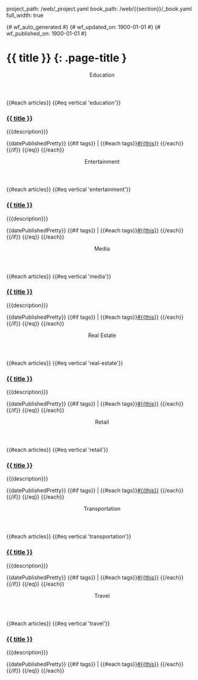 project_path: /web/_project.yaml
book_path: /web/{{section}}/_book.yaml
full_width: true

{# wf_auto_generated #}
{# wf_updated_on: 1900-01-01 #}
{# wf_published_on: 1900-01-01 #}

# {{ title }} {: .page-title }

<section class="kd-tabbed-vert" id="vertTab">
  <article>
    <header id="education">Education</header>

{{#each articles}}
{{#eq vertical 'education'}}
<h3><a href="{{url}}">{{ title }}</a></h3>
<p>{{{description}}}</p>
<p>
  {{datePublishedPretty}} 
  {{#if tags}} | {{#each tags}}<a href="/web/{{../../section}}/tags/{{this}}">#{{this}}</a> {{/each}}{{/if}}
{{/eq}}
{{/each}}

  </article>
  <article>
    <header id="entertainment">Entertainment</header>

{{#each articles}}
{{#eq vertical 'entertainment'}}
<h3><a href="{{url}}">{{ title }}</a></h3>
<p>{{{description}}}</p>
<p>
  {{datePublishedPretty}} 
  {{#if tags}} | {{#each tags}}<a href="/web/{{../../section}}/tags/{{this}}">#{{this}}</a> {{/each}}{{/if}}
{{/eq}}
{{/each}}

  </article>
  <article>
    <header id="media">Media</header>

{{#each articles}}
{{#eq vertical 'media'}}
<h3><a href="{{url}}">{{ title }}</a></h3>
<p>{{{description}}}</p>
<p>
  {{datePublishedPretty}} 
  {{#if tags}} | {{#each tags}}<a href="/web/{{../../section}}/tags/{{this}}">#{{this}}</a> {{/each}}{{/if}}
{{/eq}}
{{/each}}

  </article>
  <article>
    <header id="real-estate">Real Estate</header>

{{#each articles}}
{{#eq vertical 'real-estate'}}
<h3><a href="{{url}}">{{ title }}</a></h3>
<p>{{{description}}}</p>
<p>
  {{datePublishedPretty}} 
  {{#if tags}} | {{#each tags}}<a href="/web/{{../../section}}/tags/{{this}}">#{{this}}</a> {{/each}}{{/if}}
{{/eq}}
{{/each}}

  </article>
  <article>
    <header id="retail">Retail</header>

{{#each articles}}
{{#eq vertical 'retail'}}
<h3><a href="{{url}}">{{ title }}</a></h3>
<p>{{{description}}}</p>
<p>
  {{datePublishedPretty}} 
  {{#if tags}} | {{#each tags}}<a href="/web/{{../../section}}/tags/{{this}}">#{{this}}</a> {{/each}}{{/if}}
{{/eq}}
{{/each}}

  </article>
  <article>
    <header id="transportation">Transportation</header>

{{#each articles}}
{{#eq vertical 'transportation'}}
<h3><a href="{{url}}">{{ title }}</a></h3>
<p>{{{description}}}</p>
<p>
  {{datePublishedPretty}} 
  {{#if tags}} | {{#each tags}}<a href="/web/{{../../section}}/tags/{{this}}">#{{this}}</a> {{/each}}{{/if}}
{{/eq}}
{{/each}}

  </article>
  <article>
    <header id="travel">Travel</header>

{{#each articles}}
{{#eq vertical 'travel'}}
<h3><a href="{{url}}">{{ title }}</a></h3>
<p>{{{description}}}</p>
<p>
  {{datePublishedPretty}} 
  {{#if tags}} | {{#each tags}}<a href="/web/{{../../section}}/tags/{{this}}">#{{this}}</a> {{/each}}{{/if}}
{{/eq}}
{{/each}}

  </article>
</section>
